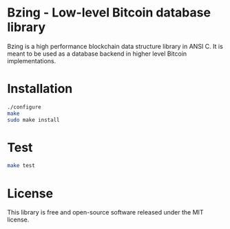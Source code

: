 # Bzing - Low-level Bitcoin database library

Bzing is a high performance blockchain data structure library in ANSI
C. It is meant to be used as a database backend in higher level
Bitcoin implementations.

# Installation

```sh
./configure
make
sudo make install
```

# Test

``` sh
make test
```

# License

This library is free and open-source software released under the MIT
license.
